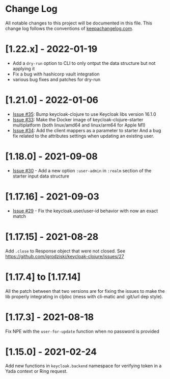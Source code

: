 # Change Log
All notable changes to this project will be documented in this file. 
This change log follows the conventions of [keepachangelog.com](http://keepachangelog.com/).

# [1.22.x] - 2022-01-19
- Add a `dry-run` option to CLI to only ontput the data structure but not applying it
- Fix a bug with hashicorp vault integration
- various bug fixes and patches for dry-run 

# [1.21.0] - 2022-01-06

- [Issue #35](https://github.com/jgrodziski/keycloak-clojure/issues/35): Bump keycloak-clojure to use Keycloak libs version 16.1.0
- [Issue #33](https://github.com/jgrodziski/keycloak-clojure/issues/33): Make the Docker image of keycloak-clojure-starter multiplatform (both linux/amd64 and linux/arm64 for Apple M1) 
- [Issue #34](https://github.com/jgrodziski/keycloak-clojure/issues/34): Add the client mappers as a parameter to starter
And a bug fix related to the attributes settings when updating an existing user.

# [1.18.0] - 2021-09-08

- [Issue #30](https://github.com/jgrodziski/keycloak-clojure/issues/30) - Add a new option `:user-admin` in `:realm` section of the starter input data structure

# [1.17.16] - 2021-09-03

- [Issue #29](https://github.com/jgrodziski/keycloak-clojure/issues/29) - Fix the keycloak.user/user-id behavior with now an exact match

# [1.17.15] - 2021-08-28

Add `.close` to Response object that were not closed. See https://github.com/jgrodziski/keycloak-clojure/issues/27

# [1.17.4] to [1.17.14]

All the patch between that two versions are for fixing the issues to make the lib properly integrating in cljdoc (mess with cli-matic and :git/url dep style).

# [1.17.3] - 2021-08-18

Fix NPE with the `user-for-update` function when no password is provided

# [1.15.0] - 2021-02-24

Add new functions in `keycloak.backend` namespace for verifying token in a Yada context or Ring request.

